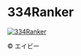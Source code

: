 # 334Ranker
[![334Ranker](https://github.com/abshrimp/334Ranker/actions/workflows/main.yml/badge.svg)](https://github.com/nao-riku/334Ranker/actions/workflows/main.yml)

©️ エイビー
